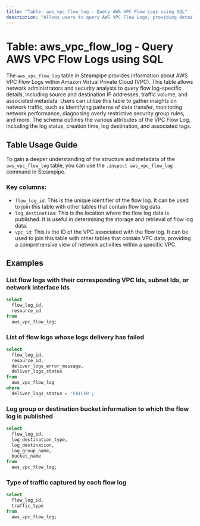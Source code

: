 ```yaml
---
title: "Table: aws_vpc_flow_log - Query AWS VPC Flow Logs using SQL"
description: "Allows users to query AWS VPC Flow Logs, providing detailed information about IP traffic going to and from network interfaces in a VPC."
---
```


# Table: aws_vpc_flow_log - Query AWS VPC Flow Logs using SQL

The `aws_vpc_flow_log` table in Steampipe provides information about AWS VPC Flow Logs within Amazon Virtual Private Cloud (VPC). This table allows network administrators and security analysts to query flow log-specific details, including source and destination IP addresses, traffic volume, and associated metadata. Users can utilize this table to gather insights on network traffic, such as identifying patterns of data transfer, monitoring network performance, diagnosing overly restrictive security group rules, and more. The schema outlines the various attributes of the VPC Flow Log, including the log status, creation time, log destination, and associated tags.

## Table Usage Guide

To gain a deeper understanding of the structure and metadata of the `aws_vpc_flow_log` table, you can use the `.inspect aws_vpc_flow_log` command in Steampipe.

### Key columns:

- `flow_log_id`: This is the unique identifier of the flow log. It can be used to join this table with other tables that contain flow log data.
- `log_destination`: This is the location where the flow log data is published. It is useful in determining the storage and retrieval of flow log data.
- `vpc_id`: This is the ID of the VPC associated with the flow log. It can be used to join this table with other tables that contain VPC data, providing a comprehensive view of network activities within a specific VPC.

## Examples

### List flow logs with their corresponding VPC Ids, subnet Ids, or network interface Ids

```sql
select
  flow_log_id,
  resource_id
from
  aws_vpc_flow_log;
```


### List of flow logs whose logs delivery has failed

```sql
select
  flow_log_id,
  resource_id,
  deliver_logs_error_message,
  deliver_logs_status
from
  aws_vpc_flow_log
where
  deliver_logs_status = 'FAILED';
```


### Log group or destination bucket information to which the flow log is published

```sql
select
  flow_log_id,
  log_destination_type,
  log_destination,
  log_group_name,
  bucket_name
from
  aws_vpc_flow_log;
```


### Type of traffic captured by each flow log

```sql
select
  flow_log_id,
  traffic_type
from
  aws_vpc_flow_log;
```